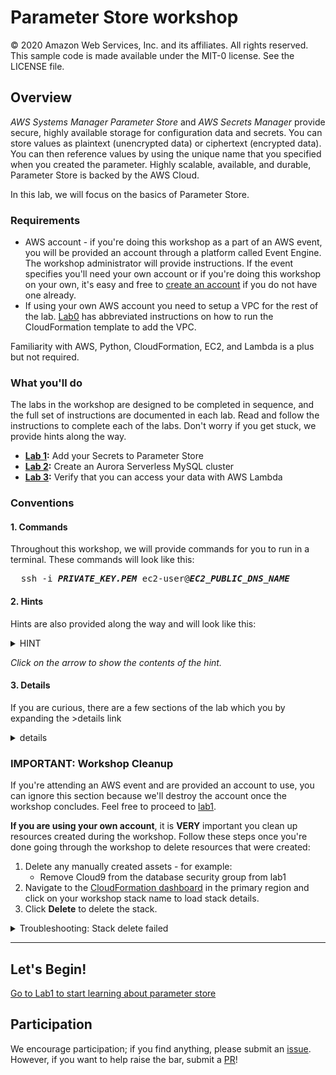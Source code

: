 # Parameter Store workshop

© 2020 Amazon Web Services, Inc. and its affiliates. All rights reserved.
This sample code is made available under the MIT-0 license. See the LICENSE file.


## Overview


_AWS Systems Manager Parameter Store_ and _AWS Secrets Manager_ provide secure, highly available storage for configuration data and secrets.  You can store values as plaintext (unencrypted data) or ciphertext (encrypted data). You can then reference values by using the unique name that you specified when you created the parameter. Highly scalable, available, and durable, Parameter Store is backed by the AWS Cloud.

In this lab, we will focus on the basics of Parameter Store.



### Requirements

* AWS account - if you're doing this workshop as a part of an AWS event, you will be provided an account through a platform called Event Engine. The workshop administrator will provide instructions. If the event specifies you'll need your own account or if you're doing this workshop on your own, it's easy and free to [create an account](https://aws.amazon.com/) if you do not have one already.
* If using your own AWS account you need to setup a VPC for the rest of the lab.  [Lab0](cfn) has abbreviated instructions on how to run the CloudFormation template to add the VPC.

Familiarity with AWS, Python, CloudFormation, EC2, and Lambda is a plus but not required.

### What you'll do

The labs in the workshop are designed to be completed in sequence, and the full set of instructions are documented in each lab.  Read and follow the instructions to complete each of the labs.  Don't worry if you get stuck, we provide hints along the way.

* **[Lab 1](lab1):**	Add your Secrets to Parameter Store
* **[Lab 2](lab2):**	Create an Aurora Serverless MySQL cluster
* **[Lab 3](lab3):**	Verify that you can access your data with AWS Lambda

### Conventions

#### 1. Commands

Throughout this workshop, we will provide commands for you to run in a terminal. These commands will look like this:

<pre>
  ssh -i <b><i>PRIVATE_KEY.PEM</i></b> ec2-user@<b><i>EC2_PUBLIC_DNS_NAME</i></b>
</pre>


#### 2. Hints

Hints are also provided along the way and will look like this:

<details>
<summary>HINT</summary>

**Nice work, you just revealed a hint!**
</details>

*Click on the arrow to show the contents of the hint.*

#### 3. Details

If you are curious, there are a few sections of the lab which you by expanding the >details link
<details><summary>details</summary>

``` 
	print('More content is in the details, typically things like code fragments which may not be of general interest.')
```

</details> 

### IMPORTANT: Workshop Cleanup

If you're attending an AWS event and are provided an account to use, you can ignore this section because we'll destroy the account once the workshop concludes. Feel free to proceed to [lab1](lab1).

**If you are using your own account**, it is **VERY** important you clean up resources created during the workshop. Follow these steps once you're done going through the workshop to delete resources that were created:

1. Delete any manually created assets - for example:
	  * Remove Cloud9 from the database security group from lab1
2. Navigate to the [CloudFormation dashboard](https://console.aws.amazon.com/cloudformation/home#/stacks) in the primary region and click on your workshop stack name to load stack details.
3. Click **Delete** to delete the stack.

<details>
<summary>Troubleshooting: Stack delete failed</summary>
The Lambda function was created in a private VPC.  To delete this, CloudFormation needs to delete the ENIs associated with the Lambda function. 

It may take longer than expected to delete this stack, please be patient.

</details>

* * *

## Let's Begin!

[Go to Lab1 to start learning about parameter store](lab1)

## Participation

We encourage participation; if you find anything, please submit an [issue](https://github.com/dotstar/parameter-store/issues). However, if you want to help raise the bar, submit a [PR](https://github.com/dotstar/parameter-store/pulls)!
